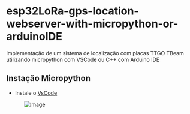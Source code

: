 <h1>esp32LoRa-gps-location-webserver-with-micropython-or-arduinoIDE</h1>

Implementação de um sistema de localização com placas TTGO TBeam utilizando micropython com VSCode ou C++ com Arduino IDE

<h2>Instação Micropython</h2>

<ul>
  <li>Instale o <a href="https://code.visualstudio.com/">VsCode</a>
<ul>
  
![image](https://user-images.githubusercontent.com/54367680/114217804-06bd7100-993f-11eb-9bdd-6a4fb394b9b1.png)

